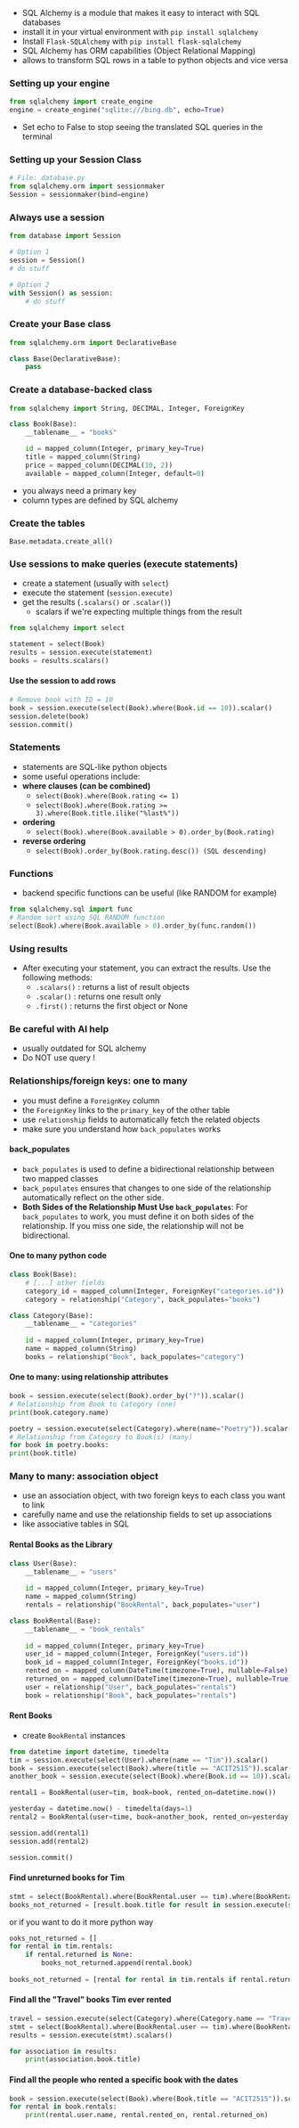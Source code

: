 - SQL Alchemy is a module that makes it easy to interact with SQL databases
- install it in your virtual environment with `pip install sqlalchemy`
- Install `Flask-SQLAlchemy` with `pip install flask-sqlalchemy`
- SQL Alchemy has ORM capabilities (Object Relational Mapping) 
- allows to transform SQL rows in a table to python objects and vice versa

### Setting up your engine
```python
from sqlalchemy import create_engine  
engine = create_engine("sqlite:///bing.db", echo=True)
```
- Set echo to False to stop seeing the translated SQL queries in the terminal

### Setting up your Session Class
```python
# File: database.py  
from sqlalchemy.orm import sessionmaker  
Session = sessionmaker(bind=engine)
```

### Always use a session
```python
from database import Session

# Option 1
session = Session()
# do stuff

# Option 2
with Session() as session:
	# do stuff
```

### Create your Base class
```python
from sqlalchemy.orm import DeclarativeBase  

class Base(DeclarativeBase):  
	pass
```

### Create a database-backed class
```python
from sqlalchemy import String, DECIMAL, Integer, ForeignKey  

class Book(Base):  
	__tablename__ = "books"  

	id = mapped_column(Integer, primary_key=True)  
	title = mapped_column(String)  
	price = mapped_column(DECIMAL(10, 2))  
	available = mapped_column(Integer, default=0)
```
- you always need a primary key
- column types are defined by SQL alchemy 

### Create the tables

`Base.metadata.create_all()`

### Use sessions to make queries (execute statements)
- create a statement (usually with `select`)
- execute the statement (`session.execute)`
- get the results (`.scalars()` or `.scalar()`)
	- scalars if we're expecting multiple things from the result 

```python
from sqlalchemy import select

statement = select(Book)  
results = session.execute(statement)  
books = results.scalars()
```

#### Use the session to add rows
```python
# Remove book with ID = 10  
book = session.execute(select(Book).where(Book.id == 10)).scalar()  
session.delete(book)  
session.commit()
```

### Statements
- statements are SQL-like python objects
- some useful operations include:
- **where clauses (can be combined)**  
	- `select(Book).where(Book.rating <= 1)`  
	- `select(Book).where(Book.rating >= 3).where(Book.title.ilike("%last%"))  `
- **ordering**  
	- `select(Book).where(Book.available > 0).order_by(Book.rating)  `
- **reverse ordering**  
	- `select(Book).order_by(Book.rating.desc()) (SQL descending)`

### Functions
- backend specific functions can be useful (like RANDOM for example)
```python
from sqlalchemy.sql import func  
# Random sort using SQL RANDOM function  
select(Book).where(Book.available > 0).order_by(func.random())
```

### Using results
- After executing your statement, you can extract the results. Use the following methods:  
	- `.scalars()` : returns a list of result objects  
	- `.scalar()` : returns one result only  
	- `.first()` : returns the first object or None

### Be careful with AI help
- usually outdated for SQL alchemy
- Do NOT use query !

### Relationships/foreign keys: one to many
- you must define a `ForeignKey` column
- the `ForeignKey` links to the `primary_key` of the other table
- use `relationship` fields to automatically fetch the related objects
- make sure you understand how `back_populates` works

#### back_populates
- `back_populates` is used to define a bidirectional relationship between two mapped classes
- `back_populates` ensures that changes to one side of the relationship automatically reflect on the other side.
- **Both Sides of the Relationship Must Use `back_populates`**: For `back_populates` to work, you must define it on both sides of the relationship. If you miss one side, the relationship will not be bidirectional.

#### One to many python code
```python
class Book(Base):  
	# [...] other fields  
	category_id = mapped_column(Integer, ForeignKey("categories.id"))  
	category = relationship("Category", back_populates="books")  

class Category(Base):  
	__tablename__ = "categories"  
	
	id = mapped_column(Integer, primary_key=True)  
	name = mapped_column(String)  
	books = relationship("Book", back_populates="category")
```

#### One to many: using relationship attributes
```python
book = session.execute(select(Book).order_by("?")).scalar()  
# Relationship from Book to Category (one)  
print(book.category.name)  

poetry = session.execute(select(Category).where(name="Poetry")).scalar() 
# Relationship from Category to Book(s) (many)  
for book in poetry.books:  
print(book.title)
```

### Many to many: association object
- use an association object, with two foreign keys to each class you want to link
- carefully name and use the relationship fields to set up associations
- like associative tables in SQL  

#### Rental Books as the Library
```python
class User(Base):  
	__tablename__ = "users"  
	
	id = mapped_column(Integer, primary_key=True)  
	name = mapped_column(String)  
	rentals = relationship("BookRental", back_populates="user")

class BookRental(Base):  
	__tablename__ = "book_rentals"  
	
	id = mapped_column(Integer, primary_key=True)  
	user_id = mapped_column(Integer, ForeignKey("users.id"))  
	book_id = mapped_column(Integer, ForeignKey("books.id"))  
	rented_on = mapped_column(DateTime(timezone=True), nullable=False)  
	returned_on = mapped_column(DateTime(timezone=True), nullable=True)  
	user = relationship("User", back_populates="rentals")  
	book = relationship("Book", back_populates="rentals")
```

#### Rent Books
- create `BookRental` instances
```python
from datetime import datetime, timedelta  
tim = session.execute(select(User).where(name == "Tim")).scalar()  
book = session.execute(select(Book).where(title == "ACIT2515")).scalar()  
another_book = session.execute(select(Book).where(Book.id == 10)).scalar()  

rental1 = BookRental(user=tim, book=book, rented_on=datetime.now()) 

yesterday = datetime.now() - timedelta(days=1)  
rental2 = BookRental(user=time, book=another_book, rented_on=yesterday)  

session.add(rental1)  
session.add(rental2)  

session.commit()
```

#### Find unreturned books for Tim
```python
stmt = select(BookRental).where(BookRental.user == tim).where(BookRental.returned_on != None)  
books_not_returned = [result.book.title for result in session.execute(stmt).scalars()]
```

or if you want to do it more python way

```python
ooks_not_returned = []
for rental in tim.rentals:
	if rental.returned is None:
		books_not_returned.append(rental.book)
		
books_not_returned = [rental for rental in tim.rentals if rental.returned_on is None]

```

#### Find all the "Travel" books Tim ever rented
```python
travel = session.execute(select(Category).where(Category.name == "Travel")).scalar()  
stmt = select(BookRental).where(BookRental.user == tim).where(BookRental.book.has(category=travel))  
results = session.execute(stmt).scalars() 

for association in results:  
	print(association.book.title)
```

#### Find all the people who rented a specific book with the dates
```python
book = session.execute(select(Book).where(Book.title == "ACIT2515")).scalar()  
for rental in book.rentals:  
	print(rental.user.name, rental.rented_on, rental.returned_on)
```